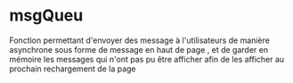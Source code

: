 # msgQueu

Fonction permettant d'envoyer des message à l'utilisateurs de manière asynchrone sous forme de message en haut de page ,
et de garder en mémoire les messages qui n'ont pas pu être afficher afin de les afficher au prochain rechargement de la page 
